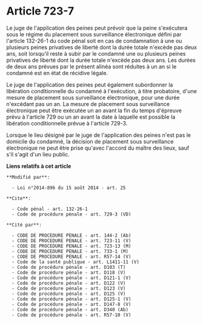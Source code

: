 # Article 723-7

Le juge de l'application des peines peut prévoir que la peine s'exécutera sous le régime du placement sous surveillance
électronique défini par l'article 132-26-1 du code pénal soit en cas de condamnation à une ou plusieurs peines privatives de
liberté dont la durée totale n'excède pas deux ans, soit lorsqu'il reste à subir par le condamné une ou plusieurs peines
privatives de liberté dont la durée totale n'excède pas deux ans. Les durées de deux ans prévues par le présent alinéa sont
réduites à un an si le condamné est en état de récidive légale. 

Le juge de l'application des peines peut également subordonner la libération conditionnelle du condamné à l'exécution, à
titre probatoire, d'une mesure de placement sous surveillance électronique, pour une durée n'excédant pas un an. La mesure de
placement sous surveillance électronique peut être exécutée un an avant la fin du temps d'épreuve prévu à l'article 729 ou un
an avant la date à laquelle est possible la libération conditionnelle prévue à l'article 729-3. 

Lorsque le lieu désigné par le juge de l'application des peines n'est pas le domicile du condamné, la décision de placement
sous surveillance électronique ne peut être prise qu'avec l'accord du maître des lieux, sauf s'il s'agit d'un lieu public.

**Liens relatifs à cet article**

	**Modifié par**:

	  - Loi n°2014-896 du 15 août 2014 - art. 25

	**Cite**:

	  - Code pénal - art. 132-26-1
	  - Code de procédure pénale - art. 729-3 (VD)

	**Cité par**:

	  - CODE DE PROCEDURE PENALE - art. 144-2 (Ab)
	  - CODE DE PROCEDURE PENALE - art. 723-11 (V)
	  - CODE DE PROCEDURE PENALE - art. 723-13 (M)
	  - CODE DE PROCEDURE PENALE - art. 733-1 (M)
	  - CODE DE PROCEDURE PENALE - art. R57-14 (V)
	  - Code de la santé publique - art. L1411-11 (V)
	  - Code de procédure pénale - art. D103 (T)
	  - Code de procédure pénale - art. D118 (V)
	  - Code de procédure pénale - art. D121-1 (V)
	  - Code de procédure pénale - art. D122 (V)
	  - Code de procédure pénale - art. D123 (V)
	  - Code de procédure pénale - art. D125 (V)
	  - Code de procédure pénale - art. D125-1 (V)
	  - Code de procédure pénale - art. D147-8 (V)
	  - Code de procédure pénale - art. D340 (Ab)
	  - Code de procédure pénale - art. R57-10 (V)
